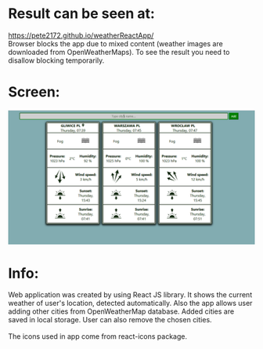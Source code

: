 # Result can be seen at:
https://pete2172.github.io/weatherReactApp/ \
Browser blocks the app due to mixed content (weather images are downloaded from OpenWeatherMaps). To see the result you need to disallow blocking temporarily.

# Screen:
![Example](https://raw.githubusercontent.com/Pete2172/weatherReactApp/master/image.PNG)

# Info:
Web application was created by using React JS library. It shows the current weather of user's location, detected automatically. Also the app allows user adding other cities from OpenWeatherMap database. Added cities are saved in local storage. User can also remove the chosen cities.\
\
The icons used in app come from react-icons package.


